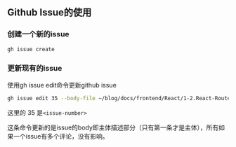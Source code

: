 ## Github Issue的使用

### 创建一个新的issue

```sh
gh issue create
```



### 更新现有的issue

使用gh issue edit命令更新github issue

```sh
gh issue edit 35 --body-file ~/blog/docs/frontend/React/1-2.React-Router/\#35.md
```

这里的 35 是`<issue-number>`

这条命令更新的是issue的body即主体描述部分（只有第一条才是主体），所有如果一个issue有多个评论，没有影响。